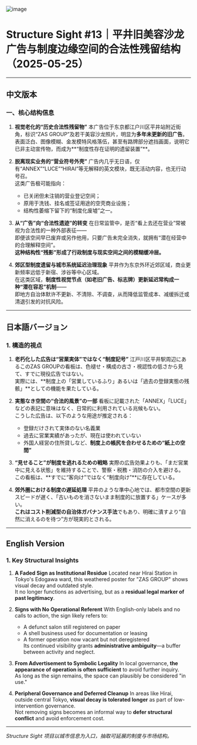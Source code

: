 
![image](https://github.com/user-attachments/assets/109eaed5-6084-49b9-8137-5a4e7820ce96)


# Structure Sight #13｜平井旧美容沙龙广告与制度边缘空间的合法性残留结构（2025-05-25）

---

## 中文版本

### 一、核心结构信息

1. **视觉老化的“历史合法性残留物”**
   本广告位于东京都江户川区平井站附近街角，标识“ZAS GROUP”及若干美容沙龙照片，明显为**多年未更新的旧广告**。  
   表面泛白、图像模糊、金发模特风格落伍，甚至有路牌部分遮挡画面，说明它已非主动宣传物，而成为**“制度性存在证明的遗留装置”**。

2. **脱离现实业务的“营业符号外壳”**
   广告内几乎无日语，仅有“ANNEX”“LUCE”“HIRAI”等无解释的英文模块，既无活动内容，也无行动号召。  
   这类广告极可能指向：
   - 已关闭但未注销的营业登记空间；
   - 原用于洗钱、挂名或签证用途的空壳商业设施；
   - 结构性萎缩下留下的“制度化废墟”之一。

3. **从“广告”向“合法性遗迹”的转变**
   在日常监管中，是否“看上去还在营业”常被视为合法性的一种外部表征——  
   即便该空间早已废弃或另作他用，只要广告未完全消失，就拥有“潜在经营中的合理解释空间”。  
   **这种结构性“残影”形成了行政制度与现实空间之间的模糊缓冲层。**

4. **郊区型制度遗留与城市系统延迟治理现象**
   平井作为东京外环近郊区域，商业更新频率远低于新宿、涉谷等中心区域。  
   在这类区域，**制度性视觉节点（如老旧广告、标志牌）更新延迟常构成一种“潜在容忍”机制**——  
   即地方自治体默许不更新、不清除、不调查，从而降低监管成本、减缓拆迁或清退引发的对抗风险。

---

## 日本語バージョン

### 1. 構造的視点

1. **老朽化した広告は“営業実体”ではなく“制度記号”**
   江戸川区平井駅周辺にあるこのZAS GROUPの看板は、色褪せ・構成の古さ・視認性の低さから見て、すでに現役広告ではない。  
   実際には、**制度上の「営業しているふり」あるいは「過去の登録実態の残骸」**としての機能を果たしている。

2. **実態なき空間の“合法的風景”の一部**
   看板に記載された「ANNEX」「LUCE」などの表記に意味はなく、日常的に利用されている兆候もない。  
   こうした広告は、以下のような用途が推定される：
   - 登録だけされて実体のない名義業
   - 過去に営業実績があったが、現在は使われていない
   - 外国人経営の住所貸しなど、**制度上の帳尻を合わせるための“紙上の空間”**

3. **“見せること”が制度を逃れるための戦略**
   実際の広告効果よりも、「まだ営業中に見える状態」を維持することで、警察・税務・消防の介入を避ける。  
   この看板は、**すでに“客向け”ではなく“制度向け”**に存在している。

4. **郊外圏における制度の遅延処理**
   平井のような準中心地では、都市空間の更新スピードが遅く、「古いものを消さないまま制度的に放置する」ケースが多い。  
   **これはコスト削減型の自治体ガバナンス手法**でもあり、明確に潰すより“自然に消えるのを待つ”方が現実的とされる。

---

## English Version

### 1. Key Structural Insights

1. **A Faded Sign as Institutional Residue**
   Located near Hirai Station in Tokyo's Edogawa ward, this weathered poster for "ZAS GROUP" shows visual decay and outdated style.  
   It no longer functions as advertising, but as a **residual legal marker of past legitimacy**.

2. **Signs with No Operational Referent**
   With English-only labels and no calls to action, the sign likely refers to:
   - A defunct salon still registered on paper
   - A shell business used for documentation or leasing
   - A former operation now vacant but not deregistered  
   Its continued visibility grants **administrative ambiguity**—a buffer between activity and neglect.

3. **From Advertisement to Symbolic Legality**
   In local governance, **the appearance of operation is often sufficient** to avoid further inquiry.  
   As long as the sign remains, the space can plausibly be considered "in use."

4. **Peripheral Governance and Deferred Cleanup**
   In areas like Hirai, outside central Tokyo, **visual decay is tolerated longer** as part of low-intervention governance.  
   Not removing signs becomes an informal way to **defer structural conflict** and avoid enforcement cost.

---

*Structure Sight 项目以城市信息为入口，抽取可延展的制度与市场结构。*
